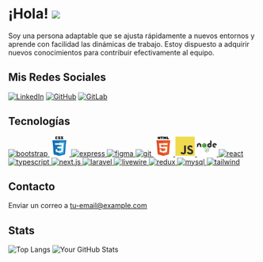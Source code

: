 # ¡Hola! ![](https://user-images.githubusercontent.com/18350557/176309783-0785949b-9127-417c-8b55-ab5a4333674e.gif)

Soy una persona adaptable que se ajusta rápidamente a nuevos entornos y aprende con facilidad las dinámicas de trabajo. Estoy dispuesto a adquirir nuevos conocimientos para contribuir efectivamente al equipo.

## Mis Redes Sociales

[![LinkedIn](https://img.shields.io/badge/LinkedIn-%230077B5.svg?style=for-the-badge&logo=linkedin&logoColor=white)](https://www.linkedin.com/in/santiago-alzate-b72747265/)
[![GitHub](https://img.shields.io/badge/GitHub-%2312100E.svg?style=for-the-badge&logo=github&logoColor=white)](https://github.com/expein)
[![GitLab](https://img.shields.io/badge/GitLab-FC6D26?style=for-the-badge&logo=gitlab&logoColor=white)](https://gitlab.com/santyalzateo05)

## Tecnologías

<p align="left"> 
  <a href="https://getbootstrap.com" target="_blank"> 
    <img src="https://cdn.jsdelivr.net/gh/devicons/devicon@latest/icons/bootstrap/bootstrap-original.svg" alt="bootstrap" width="40" height="40"/> 
  </a> 
  <a href="https://www.w3schools.com/css/" target="_blank"> 
    <img src="https://raw.githubusercontent.com/devicons/devicon/master/icons/css3/css3-original-wordmark.svg" alt="css3" width="40" height="40"/> 
  </a> 
  <a href="https://expressjs.com" target="_blank"> 
    <img src="https://cdn.jsdelivr.net/gh/devicons/devicon@latest/icons/express/express-original.svg" alt="express" width="40" height="40"/>
  </a> 
  <a href="https://www.figma.com/" target="_blank"> 
    <img src="https://www.vectorlogo.zone/logos/figma/figma-icon.svg" alt="figma" width="40" height="40"/> 
  </a> 
  <a href="https://git-scm.com/" target="_blank"> 
    <img src="https://www.vectorlogo.zone/logos/git-scm/git-scm-icon.svg" alt="git" width="40" height="40"/> 
  </a> 
  <a href="https://www.w3.org/html/" target="_blank"> 
    <img src="https://raw.githubusercontent.com/devicons/devicon/master/icons/html5/html5-original-wordmark.svg" alt="html5" width="40" height="40"/> 
  </a> 
  <a href="https://developer.mozilla.org/en-US/docs/Web/JavaScript" target="_blank"> 
    <img src="https://raw.githubusercontent.com/devicons/devicon/master/icons/javascript/javascript-original.svg" alt="javascript" width="40" height="40"/> 
  </a> 
  <a href="https://nodejs.org" target="_blank"> 
    <img src="https://raw.githubusercontent.com/devicons/devicon/master/icons/nodejs/nodejs-original-wordmark.svg" alt="nodejs" width="40" height="40"/> 
  </a> 
  <a href="https://reactjs.org/" target="_blank"> 
    <img src="https://cdn.jsdelivr.net/gh/devicons/devicon@latest/icons/react/react-original.svg" alt="react" width="40" height="40"/> 
  </a> 
  <a href="https://www.typescriptlang.org/" target="_blank"> 
    <img src="https://cdn.jsdelivr.net/gh/devicons/devicon@latest/icons/typescript/typescript-original.svg" alt="typescript" width="40" height="40"/>
  </a> 
  <a href="https://nextjs.org/" target="_blank"> 
    <img src="https://cdn.jsdelivr.net/gh/devicons/devicon@latest/icons/nextjs/nextjs-original.svg" alt="next.js" width="40" height="40"/>
  </a> 
  <a href="https://laravel.com/" target="_blank"> 
    <img src="https://cdn.jsdelivr.net/gh/devicons/devicon@latest/icons/laravel/laravel-original.svg" alt="laravel" width="40" height="40"/>
  </a>
  <a href="https://laravel-livewire.com/" target="_blank"> 
    <img src="https://cdn.jsdelivr.net/gh/devicons/devicon@latest/icons/livewire/livewire-original.svg" alt="livewire" width="40" height="40"/>
  </a>
  <a href="https://redux.js.org/" target="_blank"> 
    <img src="https://cdn.jsdelivr.net/gh/devicons/devicon@latest/icons/redux/redux-original.svg" alt="redux" width="40" height="40"/>
  </a>
  <a href="https://www.mysql.com/" target="_blank"> 
    <img src="https://cdn.jsdelivr.net/gh/devicons/devicon@latest/icons/mysql/mysql-original.svg" alt="mysql" width="40" height="40"/>
  </a>
  <a href="https://tailwindcss.com/" target="_blank"> 
    <img src="https://cdn.jsdelivr.net/gh/devicons/devicon@latest/icons/tailwindcss/tailwindcss-original.svg" alt="tailwind" width="40" height="40"/>
  </a>
</p>

## Contacto

Enviar un correo a [tu-email@example.com](mailto:santyalzateo05@gmail.com)

## Stats

![Top Langs](https://github-readme-stats.vercel.app/api/top-langs/?username=expein&layout=pie&theme=dark)
![Your GitHub Stats](https://github-readme-stats.vercel.app/api?username=expein&show_icons=true&theme=dark&count)
